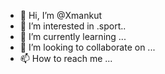- 👋 Hi, I’m @Xmankut
- 👀 I’m interested in .sport..
- 🌱 I’m currently learning ...
- 💞️ I’m looking to collaborate on ...
- 📫 How to reach me ...

<!---
Xmankut/Xmankut is a ✨ special ✨ repository because its `README.md` (this file) appears on your GitHub profile.
You can click the Preview link to take a look at your changes.
--->
